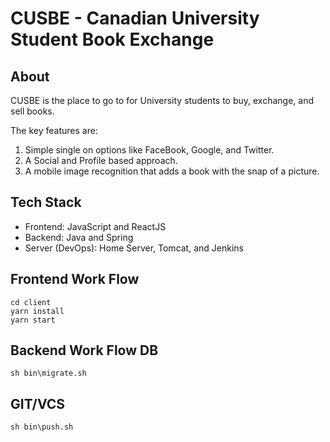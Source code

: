 # CUSBE - Canadian University Student Book Exchange

## About
CUSBE is the place to go to for University students to buy, exchange, and sell books.

The key features are:
1. Simple single on options like FaceBook, Google, and Twitter.
2. A Social and Profile based approach.
3. A mobile image recognition that adds a book with the snap of a picture.

## Tech Stack
- Frontend: JavaScript and ReactJS
- Backend: Java and Spring
- Server (DevOps): Home Server, Tomcat, and Jenkins
    
## Frontend Work Flow
```
cd client
yarn install
yarn start
```

## Backend Work Flow DB
```
sh bin\migrate.sh
```

## GIT/VCS
```
sh bin\push.sh
```